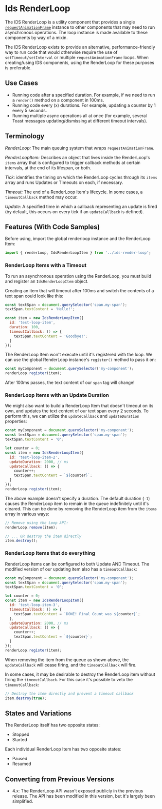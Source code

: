 # Ids RenderLoop

The IDS RenderLoop is a utility component that provides a single [`requestAnimationFrame`](https://developer.mozilla.org/en-US/docs/Web/data/window/requestAnimationFrame) instance to other components that may need to run asynchronous operations. The loop instance is made available to these components by way of a mixin.

The IDS RenderLoop exists to provide an alternative, performance-friendly way to run code that would otherwise require the use of `setTimeout/setInterval` or multiple `requestAnimationFrame` loops.  When creating/using IDS components, using the RenderLoop for these purposes is preferable.

## Use Cases

- Running code after a specified duration.  For example, if we need to run a `render()` method on a component in 100ms.
- Running code every (x) durations.  For example, updating a counter by 1 every 5 seconds.
- Running multiple async operations all at once (for example, several Toast messages updating/dismissing at different timeout intervals).

## Terminology

*RenderLoop:* The main queuing system that wraps `requestAnimationFrame`.

*RenderLoopItem:* Describes an object that lives inside the RenderLoop's `items` array that is configured to trigger callback methods at certain intervals, at the end of its lifespan, or both.

*Tick:* identifies the timing on which the RenderLoop cycles through its `items` array and runs Updates or Timeouts on each, if necessary.

*Timeout:* The end of a RenderLoop Item's lifecycle.  In some cases, a `timeoutCallback` method may occur.

*Update:* A specified time in which a callback representing an update is fired (by default, this occurs on every tick if an `updateCallback` is defined).

## Features (With Code Samples)

Before using, import the global renderloop instance and the RenderLoop Item:

```js
import { renderLoop, IdsRenderLoopItem } from '../ids-render-loop';
```

### RenderLoop Items with a Timeout

To run an asynchronous operation using the RenderLoop, you must build and register an `IdsRenderLoopItem` object.

Creating an item that will timeout after 100ms and switch the contents of a text span could look like this:

```js
const textSpan = document.querySelector('span.my-span');
textSpan.textContent = 'Hello!';

const item = new IdsRenderLoopItem({
  id: 'test-loop-item',
  duration: 100,
  timeoutCallback: () => {
    textSpan.textContent = 'Goodbye!';
  }
});
```

The RenderLoop Item won't execute until it's registered with the loop.  We can use the global RenderLoop instance's `register()` method to pass it on:

```js
const myComponent = document.querySelector('my-component');
renderLoop.register(item);
```

After 100ms passes, the text content of our `span` tag will change!

### RenderLoop Items with an Update Duration

We might also want to build a RenderLoop Item that doesn't timeout on its own, and updates the text content of our
text span every 2 seconds.  To perform this, we can utilize the `updateCallback` and `updateDuration` properties:

```js
const myComponent = document.querySelector('my-component');
const textSpan = document.querySelector('span.my-span');
textSpan.textContent = '0';

let counter = 0;
const item = new IdsRenderLoopItem({
  id: 'test-loop-item-2',
  updateDuration: 2000, // ms
  updateCallback: () => {
    counter++;
    textSpan.textContent = `${counter}`;
  }
});
renderLoop.register(item);
```

The above example doesn't specify a duration.  The default duration (`-1`) causes the RenderLoop item to remain in the queue indefinitely until it's cleared.  This can be done by removing the RenderLoop item from the `items` array in various ways:

```js
// Remove using the Loop API:
renderLoop.remove(item);

// ... OR destroy the item directly
item.destroy();
```

### RenderLoop Items that do everything

RenderLoop Items can be configured to both Update AND Timeout.  The modified version of our updating item also has a `timeoutCallback`:

```js
const myComponent = document.querySelector('my-component');
const textSpan = document.querySelector('span.my-span');
textSpan.textContent = '0';

let counter = 0;
const item = new IdsRenderLoopItem({
  id: 'test-loop-item-3',
  timeoutCallback: () => {
    textSpan.textContent = `DONE! Final Count was ${counter}`;
  },
  updateDuration: 2000, // ms
  updateCallback: () => {
    counter++;
    textSpan.textContent = `${counter}`;
  }
});
renderLoop.register(item);
```

When removing the item from the queue as shown above, the `updateCallback` will cease firing, and the `timeoutCallback` will fire.

In some cases, it may be desirable to destroy the RenderLoop item without firing the `timeoutCallback`.  For this case it's possible to veto the `timeoutCallback`:

```js
// Destroy the item directly and prevent a timeout callback
item.destroy(true);
```

## States and Variations

The RenderLoop itself has two opposite states:

- Stopped
- Started

Each individual RenderLoop Item has two opposite states:

- Paused
- Resumed

## Converting from Previous Versions

- 4.x: The RenderLoop API wasn't exposed publicly in the previous release.  The API has been modified in this version, but it's largely been simplified.
